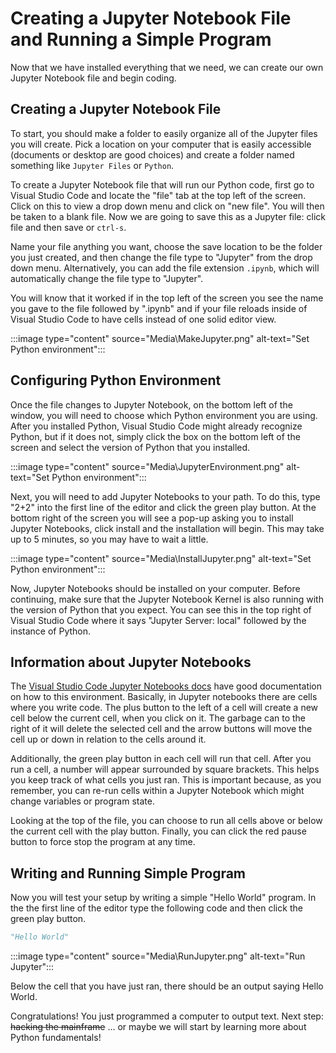 # Creating a Jupyter Notebook File and Running a Simple Program

Now that we have installed everything that we need, we can create our own Jupyter Notebook file and begin coding.

## Creating a Jupyter Notebook File

To start, you should make a folder to easily organize all of the Jupyter files you will create. Pick a location on your computer that is easily accessible (documents or desktop are good choices) and create a folder named something like `Jupyter Files` or `Python`.

To create a Jupyter Notebook file that will run our Python code, first go to Visual Studio Code and locate the "file" tab at the top left of the screen. Click on this to view a drop down menu and click on "new file". You will then be taken to a blank file. Now we are going to save this as a Jupyter file: click file and then save or `ctrl-s`.

Name your file anything you want, choose the save location to be the folder you just created, and then change the file type to "Jupyter" from the drop down menu. Alternatively, you can add the file extension `.ipynb`, which will automatically change the file type to "Jupyter".

You will know that it worked if in the top left of the screen you see the name you gave to the file followed by ".ipynb" and if your file reloads inside of Visual Studio Code to have cells instead of one solid editor view.

:::image type="content" source="Media\MakeJupyter.png" alt-text="Set Python environment":::

## Configuring Python Environment

Once the file changes to Jupyter Notebook, on the bottom left of the window, you will need to choose which Python environment you are using. After you installed Python, Visual Studio Code might already recognize Python, but if it does not, simply click the box on the bottom left of the screen and select the version of Python that you installed.

:::image type="content" source="Media\JupyterEnvironment.png" alt-text="Set Python environment":::

Next, you will need to add Jupyter Notebooks to your path. To do this, type "2+2" into the first line of the editor and click the green play button. At the bottom right of the screen you will see a pop-up asking you to install Jupyter Notebooks, click install and the installation will begin. This may take up to 5 minutes, so you may have to wait a little.

:::image type="content" source="Media\InstallJupyter.png" alt-text="Set Python environment":::

Now, Jupyter Notebooks should be installed on your computer. Before continuing, make sure that the Jupyter Notebook Kernel is also running with the version of Python that you expect. You can see this in the top right of Visual Studio Code where it says "Jupyter Server: local" followed by the instance of Python.

## Information about Jupyter Notebooks

The [Visual Studio Code Jupyter Notebooks docs](https://code.visualstudio.com/docs/python/jupyter-support) have good documentation on how to this environment. Basically, in Jupyter notebooks there are cells where you write code. The plus button to the left of a cell will create a new cell below the current cell, when you click on it. The garbage can to the right of it will delete the selected cell and the arrow buttons will move the cell up or down in relation to the cells around it.

Additionally, the green play button in each cell will run that cell. After you run a cell, a number will appear surrounded by square brackets. This helps you keep track of what cells you just ran. This is important because, as you remember, you can re-run cells within a Jupyter Notebook which might change variables or program state.

Looking at the top of the file, you can choose to run all cells above or below the current cell with the play button. Finally, you can click the red pause button to force stop the program at any time.

## Writing and Running Simple Program

Now you will test your setup by writing a simple "Hello World" program. In the the first line of the editor type the following code and then click the green play button.

```python
"Hello World"
```

:::image type="content" source="Media\RunJupyter.png" alt-text="Run Jupyter":::

Below the cell that you have just ran, there should be an output saying Hello World.

Congratulations! You just programmed a computer to output text. Next step: ~~hacking the mainframe~~ ... or maybe we will start by learning more about Python fundamentals!
